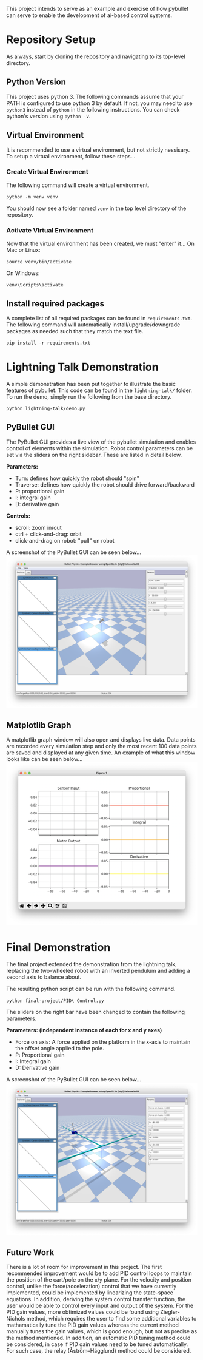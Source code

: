 This project intends to serve as an example and exercise of how pybullet can serve to enable the development of ai-based control systems.

# Repository Setup
As always, start by cloning the repository and navigating to its top-level directory.

## Python Version
This project uses python 3. The following commands assume that your PATH is configured to use python 3 by default. If not, you may need to use `python3` instead of `python` in the following instructions. You can check python's version using `python -V`.

## Virtual Environment
It is recommended to use a virtual environment, but not strictly nessisary. To setup a virtual environment, follow these steps...
### Create Virtual Environment
The following command will create a virtual environment.
```
python -m venv venv
```
You should now see a folder named `venv` in the top level directory of the repository.

### Activate Virtual Environment
Now that the virtual environment has been created, we must "enter" it...
On Mac or Linux:
```
source venv/bin/activate
```
On Windows:
```
venv\Scripts\activate
```

## Install required packages
A complete list of all required packages can be found in `requirements.txt`. The following command will automatically install/upgrade/downgrade packages as needed such that they match the text file.
```
pip install -r requirements.txt
```

# Lightning Talk Demonstration
A simple demonstration has been put together to illustrate the basic features of pybullet. This code can be found in the `lightning-talk/` folder. To run the demo, simply run the following from the base directory.
```
python lightning-talk/demo.py
```

## PyBullet GUI
The PyBullet GUI provides a live view of the pybullet simulation and enables control of elements within the simulation. Robot control parameters can be set via the sliders on the right sidebar. These are listed in detail below.

**Parameters:**
- Turn: defines how quickly the robot should "spin"
- Traverse: defines how quickly the robot should drive forward/backward
- P: proportional gain
- I: integral gain
- D: derivative gain

**Controls:**
- scroll: zoom in/out
- ctrl + click-and-drag: orbit
- click-and-drag on robot: "pull" on robot

A screenshot of the PyBullet GUI can be seen below...
![gui window](readme/pybullet_gui_screenshot.png)

## Matplotlib Graph
A matplotlib graph window will also open and displays live data. Data points are recorded every simulation step and only the most recent 100 data points are saved and displayed at any given time. An example of what this window looks like can be seen below...
![matplotlib figure](readme/graph_screenshot.png)

# Final Demonstration
The final project extended the demonstration from the lightning talk, replacing the two-wheeled robot with an inverted pendulum and adding a second axis to balance about.

The resulting python script can be run with the following command.
```
python final-project/PID\ Control.py
```
The sliders on the right bar have been changed to contain the following parameters.

**Parameters: (independent instance of each for x and y axes)**
- Force on axis: A force applied on the platform in the x-axis to maintain the offset angle applied to the pole.
- P: Proportional gain
- I: Integral gain
- D: Derivative gain 


A screenshot of the PyBullet GUI can be seen below...
![gui window](readme/pybullet_gui_screenshot_final.png)

## Future Work
There is a lot of room for improvement in this project. The first recommended improvement would be to add PID control loops to maintain the position of the cart/pole on the x/y plane.
For the velocity and position control, unlike the force(acceleration) control that we have currently implemented, could be implemented by linearizing the state-space equations. In addition, deriving the system control transfer function, the user would be able to control every input and output of the system.
For the PID gain values, more obtimized values could be found using Ziegler-Nichols method, which requires the user to find some additional variables to mathamatically tune the PID gain values whereas the current method manually tunes the gain values, which is good enough, but not as precise as the method mentioned. In addition, an automatic PID tuning method could be considered, in case if PID gain values need to be tuned automatically. For such case, the relay (Åström–Hägglund) method could be considered.
